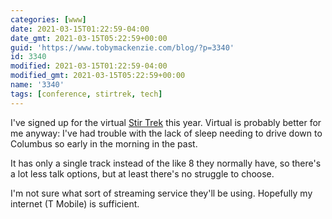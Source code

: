 ```yaml
---
categories: [www]
date: 2021-03-15T01:22:59-04:00
date_gmt: 2021-03-15T05:22:59+00:00
guid: 'https://www.tobymackenzie.com/blog/?p=3340'
id: 3340
modified: 2021-03-15T01:22:59-04:00
modified_gmt: 2021-03-15T05:22:59+00:00
name: '3340'
tags: [conference, stirtrek, tech]
---
```


I've signed up for the virtual [Stir Trek](https://stirtrek.com/) this year.<!--more-->  Virtual is probably better for me anyway:  I've had trouble with the lack of sleep needing to drive down to Columbus so early in the morning in the past.

It has only a single track instead of the like 8 they normally have, so there's a lot less talk options, but at least there's no struggle to choose.

I'm not sure what sort of streaming service they'll be using.  Hopefully my internet (T Mobile) is sufficient.
